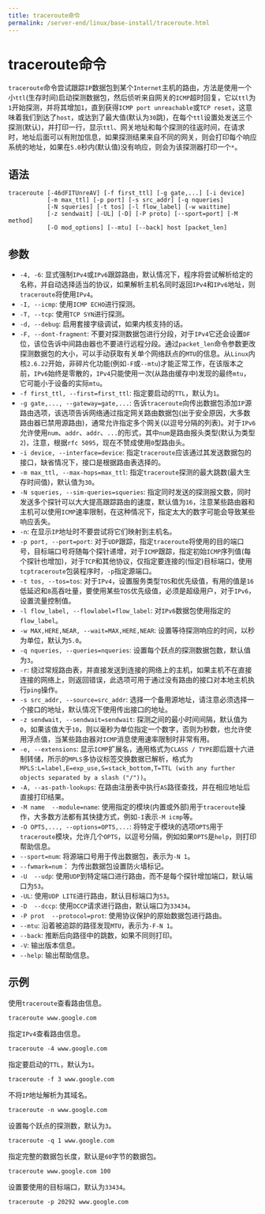 ```yaml
---
title: traceroute命令
permalink: /server-end/linux/base-install/traceroute.html
---
```

  

# traceroute命令

`traceroute`命令尝试跟踪`IP`数据包到某个`Internet`主机的路由，方法是使用一个小`ttl`(生存时间)启动探测数据包，然后侦听来自网关的`ICMP`超时回复，它以`ttl`为`1`开始探测，并将其增加`1`，直到获得`ICMP port unreachable`或`TCP reset`，这意味着我们到达了`host`，或达到了最大值(默认为`30`跳)，在每个`ttl`设置处发送三个探测(默认)，并打印一行，显示`ttl`、网关地址和每个探测的往返时间，在请求时，地址后面可以有附加信息，如果探测结果来自不同的网关，则会打印每个响应系统的地址，如果在`5.0`秒内(默认值)没有响应，则会为该探测器打印一个`*`。

## 语法

```shell
traceroute [-46dFITUnreAV] [-f first_ttl] [-g gate,...] [-i device] 
           [-m max_ttl] [-p port] [-s src_addr] [-q nqueries] 
           [-N squeries] [-t tos] [-l flow_label] [-w waittime] 
           [-z sendwait] [-UL] [-D] [-P proto] [--sport=port] [-M method] 
           [-O mod_options] [--mtu] [--back] host [packet_len]
```

## 参数

- `-4, -6`: 显式强制`IPv4`或`IPv6`跟踪路由，默认情况下，程序将尝试解析给定的名称，并自动选择适当的协议，如果解析主机名同时返回`IPv4`和`IPv6`地址，则`traceroute`将使用`IPv4`。
- `-I, --icmp`: 使用`ICMP ECHO`进行探测。
- `-T, --tcp`: 使用`TCP SYN`进行探测。
- `-d, --debug`: 启用套接字级调试，如果内核支持的话。
- `-F, --dont-fragment`: 不要对探测数据包进行分段，对于`IPv4`它还会设置`DF`位，该位告诉中间路由器也不要进行远程分段。通过`packet_len`命令参数更改探测数据包的大小，可以手动获取有关单个网络跃点的`MTU`的信息。从`Linux`内核`2.6.22`开始，非碎片化功能(例如`-F`或`--mtu`)才能正常工作，在该版本之前，`IPv6`始终是零散的，`IPv4`只能使用一次(从路由缓存中)发现的最终`mtu`，它可能小于设备的实际`mtu`。
- `-f first_ttl, --first=first_ttl`: 指定要启动的`TTL`，默认为`1`。
- `-g gate,..., --gateway=gate,...`: 告诉`traceroute`向传出数据包添加`IP`源路由选项，该选项告诉网络通过指定网关路由数据包(出于安全原因，大多数路由器已禁用源路由)，通常允许指定多个网关(以逗号分隔的列表)。对于`IPv6`允许使用`num`、`addr`、`addr`、`...`的形式，其中`num`是路由报头类型(默认为类型`2`)，注意，根据`rfc 5095`，现在不赞成使用`0`型路由头。
- `-i device, --interface=device`: 指定`traceroute`应该通过其发送数据包的接口，缺省情况下，接口是根据路由表选择的。
- `-m max_ttl, --max-hops=max_ttl`: 指定`traceroute`探测的最大跳数(最大生存时间值)，默认值为`30`。
- `-N squeries, --sim-queries=squeries`: 指定同时发送的探测报文数，同时发送多个探针可以大大提高跟踪路由的速度，默认值为`16`，注意某些路由器和主机可以使用`ICMP`速率限制，在这种情况下，指定太大的数字可能会导致某些响应丢失。
- `-n`: 在显示`IP`地址时不要尝试将它们映射到主机名。
- `-p port, --port=port`: 对于`UDP`跟踪，指定`traceroute`将使用的目的端口号，目标端口号将随每个探针递增，对于`ICMP`跟踪，指定初始`ICMP`序列值(每个探针也增加)，对于`TCP`和其他协议，仅指定要连接的(恒定)目标端口，使用`tcptraceroute`包装程序时，`-p`指定源端口。
- `-t tos, --tos=tos`: 对于`IPv4`，设置服务类型`TOS`和优先级值，有用的值是`16`低延迟和`8`高吞吐量，要使用某些`TOS`优先级值，必须是超级用户，对于`IPv6`，设置流量控制值。
- `-l flow_label, --flowlabel=flow_label`: 对`IPv6`数据包使用指定的`flow_label`。
- `-w MAX,HERE,NEAR, --wait=MAX,HERE,NEAR`: 设置等待探测响应的时间，以秒为单位，默认为`5.0`。
- `-q nqueries, --queries=nqueries`: 设置每个跃点的探测数据包数，默认值为`3`。
- `-r`: 绕过常规路由表，并直接发送到连接的网络上的主机，如果主机不在直接连接的网络上，则返回错误，此选项可用于通过没有路由的接口对本地主机执行`ping`操作。
- `-s src_addr, --source=src_addr`: 选择一个备用源地址，请注意必须选择一个接口的地址，默认情况下使用传出接口的地址。
- `-z sendwait, --sendwait=sendwait`: 探测之间的最小时间间隔，默认值为`0`，如果该值大于`10`，则以毫秒为单位指定一个数字，否则为秒数，也允许使用浮点值，当某些路由器对`ICMP`消息使用速率限制时非常有用。
- `-e, --extensions`: 显示`ICMP`扩展名，通用格式为`CLASS / TYPE`即后跟十六进制转储，所示的`MPLS`多协议标签交换数据已解析，格式为`MPLS:L=label,E=exp_use,S=stack_bottom,T=TTL (with any further objects separated by a slash ("/"))`。
- `-A, --as-path-lookups`: 在路由注册表中执行`AS`路径查找，并在相应地址后直接打印结果。
- `-M name  --module=name`: 使用指定的模块(内置或外部)用于`traceroute`操作，大多数方法都有其快捷方式，例如`-I`表示`-M icmp`等。
- `-O OPTS,..., --options=OPTS,...`: 将特定于模块的选项`OPTS`用于`traceroute`模块，允许几个`OPTS`，以逗号分隔，例如如果`OPTS`是`help`，则打印帮助信息。
- `--sport=num`: 将源端口号用于传出数据包，表示为`-N 1`。
- `--fwmark=num`： 为传出数据包设置防火墙标记。
- `-U  --udp`: 使用`UDP`到特定端口进行路由，而不是每个探针增加端口，默认端口为`53`。
- `-UL`: 使用`UDP LITE`进行路由，默认目标端口为`53`。
- `-D  --dccp`: 使用`DCCP`请求进行路由，默认端口为`33434`。
- `-P prot  --protocol=prot`: 使用协议保护的原始数据包进行路由。
- `--mtu`: 沿着被追踪的路径发现`MTU`，表示为`-F-N 1`。
- `--back`: 推断后向路径中的跳数，如果不同则打印。
- `-V`: 输出版本信息。
- `--help`: 输出帮助信息。

## 示例

使用`traceroute`查看路由信息。

```shell
traceroute www.google.com
```

指定`IPv4`查看路由信息。

```shell
traceroute -4 www.google.com
```

指定要启动的`TTL`，默认为`1`。

```shell
traceroute -f 3 www.google.com
```

不将`IP`地址解析为其域名。

```shell
traceroute -n www.google.com
```

设置每个跃点的探测数，默认为`3`。

```shell
traceroute -q 1 www.google.com
```

指定完整的数据包长度，默认是`60`字节的数据包。

```shell
traceroute www.google.com 100
```

设置要使用的目标端口，默认为`33434`。

```shell
traceroute -p 20292 www.google.com
```
